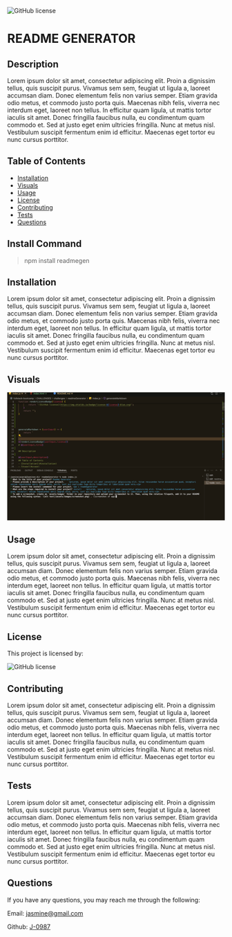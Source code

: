

  
![GitHub license](https://img.shields.io/badge/license-MIT-blue.svg)
# README GENERATOR

## Description

Lorem ipsum dolor sit amet, consectetur adipiscing elit. Proin a dignissim tellus, quis suscipit purus. Vivamus sem sem, feugiat ut ligula a, laoreet accumsan diam. Donec elementum felis non varius semper. Etiam gravida odio metus, et commodo justo porta quis. Maecenas nibh felis, viverra nec interdum eget, laoreet non tellus. In efficitur quam ligula, ut mattis tortor iaculis sit amet. Donec fringilla faucibus nulla, eu condimentum quam commodo et. Sed at justo eget enim ultricies fringilla. Nunc at metus nisl. Vestibulum suscipit fermentum enim id efficitur. Maecenas eget tortor eu nunc cursus porttitor. 

## Table of Contents
- [Installation](#installation)
- [Visuals](#visuals)
- [Usage](#usage)
- [License](#license)
- [Contributing](#contributing)
- [Tests](#tests)
- [Questions](#questions)

## Install Command

 > npm install readmegen


## Installation
Lorem ipsum dolor sit amet, consectetur adipiscing elit. Proin a dignissim tellus, quis suscipit purus. Vivamus sem sem, feugiat ut ligula a, laoreet accumsan diam. Donec elementum felis non varius semper. Etiam gravida odio metus, et commodo justo porta quis. Maecenas nibh felis, viverra nec interdum eget, laoreet non tellus. In efficitur quam ligula, ut mattis tortor iaculis sit amet. Donec fringilla faucibus nulla, eu condimentum quam commodo et. Sed at justo eget enim ultricies fringilla. Nunc at metus nisl. Vestibulum suscipit fermentum enim id efficitur. Maecenas eget tortor eu nunc cursus porttitor. 

## Visuals
![screenshot](./images/image1.png)

## Usage
Lorem ipsum dolor sit amet, consectetur adipiscing elit. Proin a dignissim tellus, quis suscipit purus. Vivamus sem sem, feugiat ut ligula a, laoreet accumsan diam. Donec elementum felis non varius semper. Etiam gravida odio metus, et commodo justo porta quis. Maecenas nibh felis, viverra nec interdum eget, laoreet non tellus. In efficitur quam ligula, ut mattis tortor iaculis sit amet. Donec fringilla faucibus nulla, eu condimentum quam commodo et. Sed at justo eget enim ultricies fringilla. Nunc at metus nisl. Vestibulum suscipit fermentum enim id efficitur. Maecenas eget tortor eu nunc cursus porttitor. 


## License
This project is licensed by:

![GitHub license](https://img.shields.io/badge/license-MIT-blue.svg)


## Contributing
Lorem ipsum dolor sit amet, consectetur adipiscing elit. Proin a dignissim tellus, quis suscipit purus. Vivamus sem sem, feugiat ut ligula a, laoreet accumsan diam. Donec elementum felis non varius semper. Etiam gravida odio metus, et commodo justo porta quis. Maecenas nibh felis, viverra nec interdum eget, laoreet non tellus. In efficitur quam ligula, ut mattis tortor iaculis sit amet. Donec fringilla faucibus nulla, eu condimentum quam commodo et. Sed at justo eget enim ultricies fringilla. Nunc at metus nisl. Vestibulum suscipit fermentum enim id efficitur. Maecenas eget tortor eu nunc cursus porttitor. 


## Tests
Lorem ipsum dolor sit amet, consectetur adipiscing elit. Proin a dignissim tellus, quis suscipit purus. Vivamus sem sem, feugiat ut ligula a, laoreet accumsan diam. Donec elementum felis non varius semper. Etiam gravida odio metus, et commodo justo porta quis. Maecenas nibh felis, viverra nec interdum eget, laoreet non tellus. In efficitur quam ligula, ut mattis tortor iaculis sit amet. Donec fringilla faucibus nulla, eu condimentum quam commodo et. Sed at justo eget enim ultricies fringilla. Nunc at metus nisl. Vestibulum suscipit fermentum enim id efficitur. Maecenas eget tortor eu nunc cursus porttitor. 


## Questions
If you have any questions, you may reach me through the following:

Email: jasmine@gmail.com


Github: [J-0987](https://github.com/J-0987/readmeGenerator)

